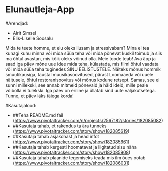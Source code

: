 # Elunautleja-App

#Arendjad:
- Airit Simsel
- Elis-Liselle Soosalu

Mida te teete homme, et elu oleks ilusam ja stressivabam? Mina ei tea kunagi kuhu minna või mida süüa teha või mida põnevat kuskil toimub ja siis ma õhtul avastan, mis kõik oleks võinud olla. Meie toode teab! Ava äpp ja saad iga päev mõne uue idee mida teha, külastada, mis filmi õhtul vaadata või mida süüa teha tuginedes SINU EELISTUSTELE. Näiteks mõnus hommik smuutikausiga, taustal muusikasoovitused, pärast Loomaaeda või uuele näitusele, õhtul restoranisoovitus või mõnus kodune retsept. Samas, see ei sunni millekski, see annab mitmeid põnevaid ja häid ideid, mille peale võibolla ei tulekski. Iga päev on eriline ja üllatab sind uute väljakutsetega. Tunne, et päev läks täiega korda!

#Kasutajalood:
- ##Teha README.md fail (https://www.pivotaltracker.com/n/projects/2567182/stories/182085082)
- ##Kasutaja tahab, et rakendus ta ära tunneks (https://www.pivotaltracker.com/story/show/182085619)
- ##Kasutaja tahab asjakohast ja head infot (https://www.pivotaltracker.com/story/show/182085661)
- ##Kasutaja tahab kergesti hoomatavat ja liigitatud sisu näha (https://www.pivotaltracker.com/story/show/182085908)
- ##Kasutaja tahab plaanide tegemiseks teada mis ilm õues ootab (https://www.pivotaltracker.com/story/show/182086031)